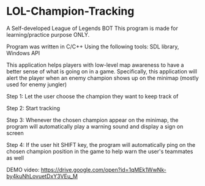 # LOL-Champion-Tracking

A Self-developed League of Legends BOT
This program is made for learning/practice purpose ONLY.

Program was written in C/C++
Using the following tools: SDL library, Windows API 

This application helps players with low-level map awareness to have a better sense of what is going on in a game.
Specifically, this application will alert the player when an enemy champion shows up on the minimap (mostly used for enemy jungler) 

Step 1: Let the user choose the champion they want to keep track of

Step 2: Start tracking

Step 3: Whenever the chosen champion appear on the minimap, the program will automatically play a warning sound and display a sign on screen

Step 4: If the user hit SHIFT key, the program will automatically ping on the chosen champion position in the game to help warn the user's teammates as well

DEMO video: https://drive.google.com/open?id=1qMEk1WwNk-by4kuNhLovuetDxY3VEu_M
